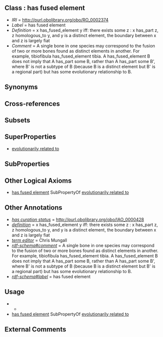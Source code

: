 
## Class : has fused element

 * *IRI* = http://purl.obolibrary.org/obo/RO_0002374
 * *Label* = has fused element
 * *Definition* = x has_fused_element y iff: there exists some z : x has_part z, z homologous_to y, and y is a distinct element, the boundary between x and z is largely fiat
 * *Comment* = A single bone in one species may correspond to the fusion of two or more bones found as distinct elements in another. For example, tibiofibula has_fused_element tibia. A has_fused_element B does not imply that A has_part some B, rather than A has_part some B', where B' is not a subtype of B (because B is a distinct element but B' is a regional part) but has some evolutionary relationship to B.

## Synonyms


## Cross-references


## Subsets


## SuperProperties

 * [evolutionarily related to](../../RO/20/RO_0002320.md)

## SubProperties


## Other Logical Axioms

 * [has fused element](../../RO/74/RO_0002374.md) SubPropertyOf [evolutionarily related to](../../RO/20/RO_0002320.md)

## Other Annotations

 * *[has curation status](../../IAO/14/IAO_0000114.md)* = http://purl.obolibrary.org/obo/IAO_0000428
 * *[definition](../../IAO/15/IAO_0000115.md)* = x has_fused_element y iff: there exists some z : x has_part z, z homologous_to y, and y is a distinct element, the boundary between x and z is largely fiat
 * *[term editor](../../IAO/17/IAO_0000117.md)* = Chris Mungall
 * *[rdf-schema#comment](../../nt/rdf-schema#comment.md)* = A single bone in one species may correspond to the fusion of two or more bones found as distinct elements in another. For example, tibiofibula has_fused_element tibia. A has_fused_element B does not imply that A has_part some B, rather than A has_part some B', where B' is not a subtype of B (because B is a distinct element but B' is a regional part) but has some evolutionary relationship to B.
 * *[rdf-schema#label](../../el/rdf-schema#label.md)* = has fused element

## Usage

 * -
 * [has fused element](../../RO/74/RO_0002374.md) SubPropertyOf [evolutionarily related to](../../RO/20/RO_0002320.md)

## External Comments


